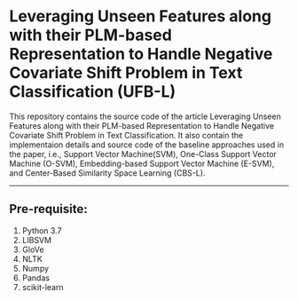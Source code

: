 # Leveraging Unseen Features along with their PLM-based Representation to Handle Negative Covariate Shift Problem in Text Classification (UFB-L)
This repository contains the source code of the article Leveraging Unseen Features along with their PLM-based Representation to Handle Negative Covariate Shift Problem in Text Classification. It also contain the implementaion details and source code of the baseline approaches used in the paper, i.e., Support Vector Machine(SVM), One-Class Support Vector Machine (O-SVM), Embedding-based Support Vector Machine (E-SVM), and Center-Based Similarity Space Learning (CBS-L).

-------------------------
Pre-requisite:
-------------------------
1. Python 3.7
2. LIBSVM
3. GloVe
4. NLTK
5. Numpy
6. Pandas
7. scikit-learn

